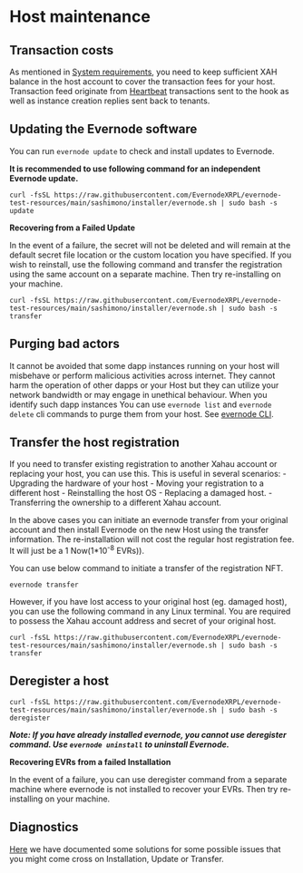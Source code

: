 # Host maintenance

## Transaction costs

As mentioned in [System requirements](evernode-host.md#in-addition-to-the-above-you-need-to-posses-following), you need to keep sufficient XAH balance in the host account to cover the transaction fees for your host. Transaction feed originate from [Heartbeat](../platform/hooks/operations.md#heartbeat) transactions sent to the hook as well as instance creation replies sent back to tenants.

## Updating the Evernode software

You can run `evernode update` to check and install updates to Evernode.

**It is recommended to use following command for an independent Evernode update.**
```
curl -fsSL https://raw.githubusercontent.com/EvernodeXRPL/evernode-test-resources/main/sashimono/installer/evernode.sh | sudo bash -s update
```

**Recovering from a Failed Update**

In the event of a failure, the secret will not be deleted and will remain at the default secret file location or the custom location you have specified. If you wish to reinstall, use the following command and transfer the registration using the same account on a separate machine. Then try re-installing on your machine.

```
curl -fsSL https://raw.githubusercontent.com/EvernodeXRPL/evernode-test-resources/main/sashimono/installer/evernode.sh | sudo bash -s transfer
```

## Purging bad actors

It cannot be avoided that some dapp instances running on your host will misbehave or perform malicious activities across internet. They cannot harm the operation of other dapps or your Host but they can utilize your network bandwidth or may engage in unethical behaviour. When you identify such dapp instances You can use `evernode list` and `evernode delete` cli commands to purge them from your host. See [evernode CLI](evernode-cli).

## Transfer the host registration

If you need to transfer existing registration to another Xahau account or replacing your host, you can use this. This is useful in several scenarios:
    - Upgrading the hardware of your host
    - Moving your registration to a different host
    - Reinstalling the host OS
    - Replacing a damaged host.
    - Transferring the ownership to a different Xahau account.

In the above cases you can initiate an evernode transfer from your original account and then install Evernode on the new Host using the transfer information. The re-installation will not cost the regular host registration fee. It will just be a 1 Now(1*10<sup>-8</sup> EVRs)).

You can use below command to initiate a transfer of the registration NFT.

```
evernode transfer
```

However, if you have lost access to your original host (eg. damaged host), you can use the following command in any Linux terminal. You are required to possess the Xahau account address and secret of your original host.

```
curl -fsSL https://raw.githubusercontent.com/EvernodeXRPL/evernode-test-resources/main/sashimono/installer/evernode.sh | sudo bash -s transfer
```

## Deregister a host

```
curl -fsSL https://raw.githubusercontent.com/EvernodeXRPL/evernode-test-resources/main/sashimono/installer/evernode.sh | sudo bash -s deregister
```

**_Note: If you have already installed evernode, you cannot use deregister command. Use `evernode uninstall` to uninstall Evernode._**

**Recovering EVRs from a failed Installation**

In the event of a failure, you can use deregister command from a separate machine where evernode is not installed to recover your EVRs. Then try re-installing on your machine.


## Diagnostics

 [Here](evernode-diagnostics.md) we have documented some solutions for some possible issues that you might come cross on Installation, Update or Transfer.
